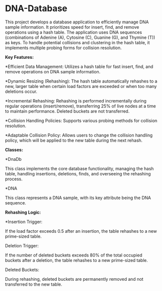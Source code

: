 # DNA-Database
This project develops a database application to efficiently manage DNA sample information. It prioritizes speed for insert, find, and remove operations using a hash table.
The application uses DNA sequences (combinations of Adenine (A), Cytosine (C), Guanine (G), and Thymine (T)) as keys. To handle potential collisions and clustering in the hash table, it implements multiple probing forms for collision resolution.

**Key Features:**

*Efficient Data Management: Utilizes a hash table for fast insert, find, and remove operations on DNA sample information.

*Dynamic Resizing (Rehashing): The hash table automatically rehashes to a new, larger table when certain load factors are exceeded or when too many deletions occur.

*Incremental Rehashing: Rehashing is performed incrementally during regular operations (insert/remove), transferring 25% of live nodes at a time to maintain performance. Deleted buckets are not transferred.

*Collision Handling Policies: Supports various probing methods for collision resolution.

*Adaptable Collision Policy: Allows users to change the collision handling policy, which will be applied to the new table during the next rehash.

**Classes:**

*DnaDb

This class implements the core database functionality, managing the hash table, handling insertions, deletions, finds, and overseeing the rehashing process.

*DNA

This class represents a DNA sample, with its key attribute being the DNA sequence.

**Rehashing Logic:**

*Insertion Trigger: 

If the load factor exceeds 0.5 after an insertion, the table rehashes to a new prime-sized table.

Deletion Trigger:

If the number of deleted buckets exceeds 80% of the total occupied buckets after a deletion, the table rehashes to a new prime-sized table.

Deleted Buckets: 

During rehashing, deleted buckets are permanently removed and not transferred to the new table.
